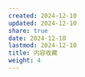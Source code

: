 ```yaml
---
created: 2024-12-10
updated: 2024-12-10
share: true
date: 2024-12-10
lastmod: 2024-12-10
title: 内容收藏
weight: 4
---
```


## 